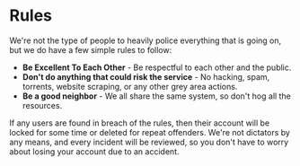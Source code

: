 # Rules

We're not the type of people to heavily police everything that is going on, but we do have a few simple rules to follow:

* **Be Excellent To Each Other** - Be respectful to each other and the public.
* **Don't do anything that could risk the service** - No hacking, spam, torrents, website scraping, or any other grey area actions.
* **Be a good neighbor** - We all share the same system, so don't hog all the resources.

If any users are found in breach of the rules, then their account will be locked for some time or deleted for repeat offenders. We're not dictators by any means, and every incident will be reviewed, so you don't have to worry about losing your account due to an accident.

